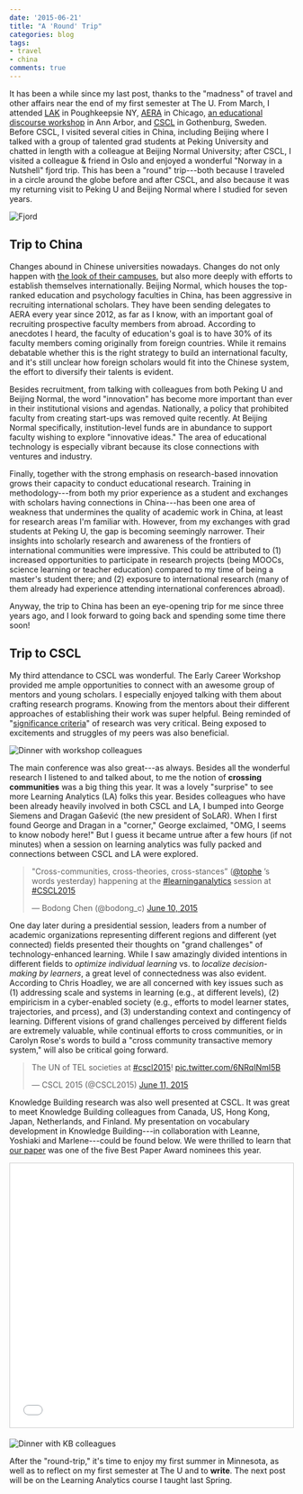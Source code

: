 ```yaml
---
date: '2015-06-21'
title: "A 'Round' Trip"
categories: blog
tags:
- travel
- china
comments: true
---
```


It has been a while since my last post, thanks to the "madness" of travel and other affairs near the end of my first semester at The U. From March, I attended [LAK](http://lak15.solaresearch.org/) in Poughkeepsie NY, [AERA](http://www.aera.net/EventsMeetings/AnnualMeeting/PreviousAnnualMeetings/2015AnnualMeeting/tabid/15930/Default.aspx) in Chicago, [an educational discourse workshop](https://sites.google.com/a/umich.edu/bcc-educational-discourse-workshop/) in Ann Arbor, and [CSCL](http://www.isls.org/cscl2015/) in Gothenburg, Sweden. Before CSCL, I visited several cities in China, including Beijing where I talked with a group of talented grad students at Peking University and chatted in length with a colleague at Beijing Normal University; after CSCL, I visited a colleague & friend in Oslo and enjoyed a wonderful "Norway in a Nutshell" fjord trip. This has been a "round" trip---both because I traveled in a circle around the globe before and after CSCL, and also because it was my returning visit to Peking U and Beijing Normal where I studied for seven years.

![Fjord](/assets/10989250_10155642288015335_8306175952770482905_o.jpg)

## Trip to China

Changes abound in Chinese universities nowadays. Changes do not only happen with [the look of their campuses](http://www.theatlantic.com/education/archive/2014/09/chinese-colleges-are-trying-to-look-like-the-ivy-league/379997/), but also more deeply with efforts to establish themselves internationally. Beijing Normal, which houses the top-ranked education and psychology faculties in China, has been aggressive in recruiting international scholars. They have been sending delegates to AERA every year since 2012, as far as I know, with an important goal of recruiting prospective faculty members from abroad. According to anecdotes I heard, the faculty of education's goal is to have 30% of its faculty members coming originally from foreign countries. While it remains debatable whether this is the right strategy to build an international faculty, and it's still unclear how foreign scholars would fit into the Chinese system, the effort to diversify their talents is evident.

Besides recruitment, from talking with colleagues from both Peking U and Beijing Normal, the word "innovation" has become more important than ever in their institutional visions and agendas. Nationally, a policy that prohibited faculty from creating start-ups was removed quite recently. At Beijing Normal specifically, institution-level funds are in abundance to support faculty wishing to explore "innovative ideas." The area of educational technology is especially vibrant because its close connections with ventures and industry.

Finally, together with the strong emphasis on research-based innovation grows their capacity to conduct educational research. Training in methodology---from both my prior experience as a student and exchanges with scholars having connections in China---has been one area of weakness that undermines the quality of academic work in China, at least for research areas I'm familiar with. However, from my exchanges with grad students at Peking U, the gap is becoming seemingly narrower. Their insights into scholarly research and awareness of the frontiers of international communities were impressive. This could be attributed to (1) increased opportunities to participate in research projects (being MOOCs, science learning or teacher education) compared to my time of being a master's student there; and (2) exposure to international research (many of them already had experience attending international conferences abroad).

Anyway, the trip to China has been an eye-opening trip for me since three years ago, and I look forward to going back and spending some time there soon!

## Trip to CSCL

My third attendance to CSCL was wonderful. The Early Career Workshop provided me ample opportunities to connect with an awesome group of mentors and young scholars. I especially enjoyed talking with them about crafting research programs. Knowing from the mentors about their different approaches of establishing their work was super helpful. Being reminded of "[significance criteria](https://www.isls.org/icls/2012/downloads/K1Kolodner.pdf)" of research was very critical. Being exposed to excitements and struggles of my peers was also beneficial.

![Dinner with workshop colleagues](/assets/11313010_10105823243235739_3638208025242947098_o.jpg)

The main conference was also great---as always. Besides all the wonderful research I listened to and talked about, to me the notion of **crossing communities** was a big thing this year. It was a lovely "surprise" to see more Learning Analytics (LA) folks this year. Besides colleagues who have been already heavily involved in both CSCL and LA, I bumped into George Siemens and Dragan Gašević (the new president of SoLAR). When I first found George and Dragan in a "corner," George exclaimed, "OMG, I seems to know nobody here!" But I guess it became untrue after a few hours (if not minutes) when a session on learning analytics was fully packed and connections between CSCL and LA were explored.

<blockquote class="twitter-tweet" lang="en"><p lang="en" dir="ltr">&quot;Cross-communities, cross-theories, cross-stances” (<a href="https://twitter.com/tophe">@tophe</a> ’s words yesterday) happening at the <a href="https://twitter.com/hashtag/learninganalytics?src=hash">#learninganalytics</a> session at <a href="https://twitter.com/hashtag/CSCL2015?src=hash">#CSCL2015</a></p>&mdash; Bodong Chen (@bodong_c) <a href="https://twitter.com/bodong_c/status/608608325194928128">June 10, 2015</a></blockquote>
<script async src="//platform.twitter.com/widgets.js" charset="utf-8"></script>

One day later during a presidential session, leaders from a number of academic organizations representing different regions and different (yet connected) fields presented their thoughts on "grand challenges" of technology-enhanced learning. While I saw amazingly divided intentions in different fields to *optimize individual learning* vs. to *localize decision-making by learners*, a great level of connectedness was also evident. According to Chris Hoadley, we are all concerned with key issues such as (1) addressing scale and systems in learning (e.g., at different levels), (2) empiricism in a cyber-enabled society (e.g., efforts to model learner states, trajectories, and prcess), and (3) understanding context and contingency of learning. Different visions of grand challenges perceived by different fields are extremely valuable, while continual efforts to cross communities, or in Carolyn Rose's words to build a "cross community transactive memory system," will also be critical going forward.

<blockquote class="twitter-tweet" lang="en"><p lang="en" dir="ltr">The UN of TEL societies at <a href="https://twitter.com/hashtag/cscl2015?src=hash">#cscl2015</a>! <a href="http://t.co/6NRqINmI5B">pic.twitter.com/6NRqINmI5B</a></p>&mdash; CSCL 2015 (@CSCL2015) <a href="https://twitter.com/CSCL2015/status/608916112307331072">June 11, 2015</a></blockquote>
<script async src="//platform.twitter.com/widgets.js" charset="utf-8"></script>

Knowledge Building research was also well presented at CSCL. It was great to meet Knowledge Building colleagues from Canada, US, Hong Kong, Japan, Netherlands, and Finland. My presentation on vocabulary development in Knowledge Building---in collaboration with Leanne, Yoshiaki and Marlene---could be found below. We were thrilled to learn that [our paper](http://meefen.github.io/public/files/Chen_CSCL15_Vocabulary_Longitudinal.pdf) was one of the five Best Paper Award nominees this year.

<iframe src="//www.slideshare.net/slideshow/embed_code/key/nFdf2SXzCcURpr" width="595" height="469" frameborder="0" marginwidth="0" marginheight="0" scrolling="no" style="border:1px solid #CCC; border-width:1px; margin-bottom:5px; max-width: 100%;" allowfullscreen> </iframe>
<!-- <div style="margin-bottom:5px"> <a href="http://www.slideshare.net/MlleLeanne/cscl-2015">CSCL 2015 | Productive Vocabulary in Knowledge Building</a> </div> -->

![Dinner with KB colleagues](/assets/11119943_10155612485490335_2926087855325819820_o.jpg)

After the "round-trip," it's time to enjoy my first summer in Minnesota, as well as to reflect on my first semester at The U and to **write**. The next post will be on the Learning Analytics course I taught last Spring.
